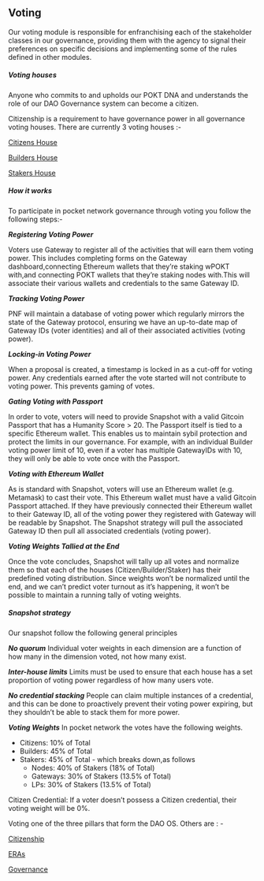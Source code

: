 ## Voting

Our voting module is responsible for enfranchising each of the stakeholder classes in our governance, providing them with the agency to signal their preferences on specific decisions and implementing some of the rules defined in other modules.

##### Voting houses

Anyone who commits to and upholds our POKT DNA and understands the role of our DAO Governance system can become a citizen.

Citizenship is a requirement to have governance power in all governance voting houses. 
There are currently 3 voting houses :-

[Citizens House](Citizens_House.md)

[Builders House](Builders_House.md)

[Stakers House](Stakers_House.md)


##### How it works
To participate in pocket network governance through voting you follow the following steps:-

**_Registering Voting Power_**

Voters use Gateway to register all of the activities that will earn them voting power. 
This includes completing forms on the Gateway dashboard,connecting Ethereum wallets that they’re staking wPOKT with,and connecting POKT wallets that they’re staking nodes with.This will associate their various wallets and credentials to the same Gateway ID.

**_Tracking Voting Power_**

PNF will maintain a database of voting power which regularly mirrors the state of the Gateway protocol, ensuring we have an up-to-date map of Gateway IDs (voter identities) and all of their associated activities (voting power).

**_Locking-in Voting Power_**

When a proposal is created, a timestamp is locked in as a cut-off for voting power. 
Any credentials earned after the vote started will not contribute to voting power. 
This prevents gaming of votes.

**_Gating Voting with Passport_**

In order to vote, voters will need to provide Snapshot with a valid Gitcoin Passport that has a Humanity Score > 20. 
The Passport itself is tied to a specific Ethereum wallet. 
This enables us to maintain sybil protection and protect the limits in our governance. 
For example, with an individual Builder voting power limit of 10, even if a voter has multiple GatewayIDs with 10, they will only be able to vote once with the Passport.

**_Voting with Ethereum Wallet_**

 As is standard with Snapshot, voters will use an Ethereum wallet (e.g. Metamask) to cast their vote. 
 This Ethereum wallet must have a valid Gitcoin Passport attached. 
 If they have previously connected their Ethereum wallet to their Gateway ID, all of the voting power they registered with Gateway will be readable by Snapshot. 
 The Snapshot strategy will pull the associated Gateway ID then pull all associated credentials (voting power).

 **_Voting Weights Tallied at the End_**

 Once the vote concludes, Snapshot will tally up all votes and normalize them so that each of the houses (Citizen/Builder/Staker) has their predefined voting distribution. 
 Since weights won’t be normalized until the end, and we can’t predict voter turnout as it’s happening, it won’t be possible to maintain a running tally of voting weights.

##### Snapshot strategy

 Our snapshot follow the following general principles

 **_No quorum_** 
 Individual voter weights in each dimension are a function of how many in the dimension voted, not how many exist.

**_Inter-house limits_**
 Limits must be used to ensure that each house has a set proportion of voting power regardless of how many users vote.

**_No credential stacking_** 
 People can claim multiple instances of a credential, and this can be done to proactively prevent their voting power expiring, but they shouldn’t be able to stack them for more power.

**_Voting Weights_**
In pocket network the votes have the following weights.
- Citizens: 10% of Total
- Builders: 45% of Total
- Stakers: 45% of Total - which breaks down,as follows
    - Nodes: 40% of Stakers (18% of Total)
    - Gateways: 30% of Stakers (13.5% of Total)
    - LPs: 30% of Stakers (13.5% of Total)

Citizen Credential: If a voter doesn’t possess a Citizen credential, their voting weight will be 0%.

Voting one of the three pillars that form the DAO OS.
Others are : - 

[Citizenship](../Citizenship/README.md)

[ERAs](../ERAs/README.md)

[Governance](../README)